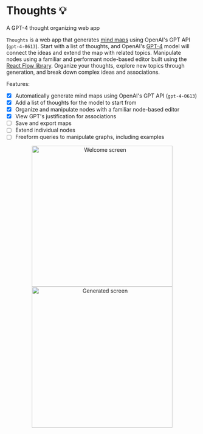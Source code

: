 # Thoughts 💡
A GPT-4 thought organizing web app

`Thoughts` is a web app that generates [mind maps](https://en.wikipedia.org/wiki/Mind_map) using OpenAI's GPT API (`gpt-4-0613`).
Start with a list of thoughts, and OpenAI's [GPT-4](https://openai.com/research/gpt-4) model will connect the ideas and extend the map with related topics.
Manipulate nodes using a familiar and performant node-based editor built using the [React Flow library](https://reactflow.dev).
Organize your thoughts, explore new topics through generation, and break down complex ideas and associations.

Features:
- [X] Automatically generate mind maps using OpenAI's GPT API (`gpt-4-0613`)
- [X] Add a list of thoughts for the model to start from
- [X] Organize and manipulate nodes with a familiar node-based editor
- [X] View GPT's justification for associations
- [ ] Save and export maps
- [ ] Extend individual nodes
- [ ] Freeform queries to manipulate graphs, including examples

<p align="middle"> 
  <img align="center" width="370" alt="Welcome screen" src="https://github.com/po-gl/Thoughts/assets/42399205/f7523885-f541-4898-a934-ff8379a8a1fd">
  <img align="center" width="370" alt="Generated screen" src="https://github.com/po-gl/Thoughts/assets/42399205/6c8f0ce8-950c-48da-b935-c398aff8b421">
</p>
